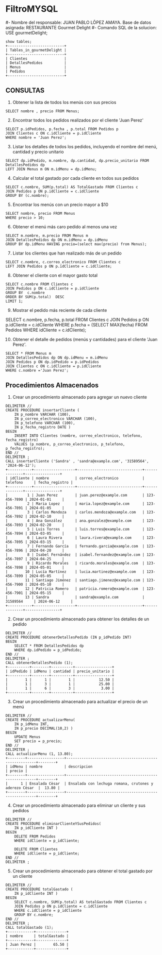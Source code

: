 # FiltroMYSQL
#- Nombre del responsable: JUAN PABLO LÔPEZ AMAYA. Base de datos asignada: RESTAURANTE Gourmet Delight
#- Comando SQL de la solucion:
USE gourmetDelight;
~~~mysql
show tables;
+--------------------------+
| Tables_in_gourmetDelight |
+--------------------------+
| Clientes                 |
| DetallesPedidos          |
| Menus                    |
| Pedidos                  |
+--------------------------+
~~~
## CONSULTAS 
1. Obtener la lista de todos los menús con sus precios

~~~mysql
SELECT nombre , precio FROM Menus;
~~~

2. Encontrar todos los pedidos realizados por el cliente 'Juan Perez'

~~~mysql
SELECT p.idPedidos, p.fecha , p.total FROM Pedidos p
JOIN Clientes c ON c.idCliente = p.idCliente
WHERE nombre = 'Juan Perez';
~~~

3. Listar los detalles de todos los pedidos, incluyendo el nombre del menú, cantidad y precio unitario
~~~mysql
SELECT dp.idPedido, m.nombre, dp.cantidad, dp.precio_unitario FROM DetallesPedidos dp
LEFT JOIN Menus m ON m.idMenu = dp.idMenu;
~~~

4. Calcular el total gastado por cada cliente en todos sus pedidos
~~~mysql
SELECT c.nombre, SUM(p.total) AS TotalGastado FROM Clientes c
JOIN Pedidos p ON p.idCliente = c.idCliente
GROUP BY (c.nombre);
~~~

5. Encontrar los menús con un precio mayor a $10
~~~mysql
SELECT nombre, precio FROM Menus
WHERE precio > 10;
~~~
6. Obtener el menú más caro pedido al menos una vez
~~~mysql
SELECT m.nombre, m.precio FROM Menus m
JOIN DetallesPedidos dp ON m.idMenu = dp.idMenu
GROUP BY dp.idMenu HAVING precio=(select max(precio) from Menus);
~~~

7. Listar los clientes que han realizado más de un pedido
~~~mysql
SELECT c.nombre, c.correo_electronico FROM Clientes c
LEFT JOIN Pedidos p ON p.idCliente = c.idCliente; 
~~~

8. Obtener el cliente con el mayor gasto total
~~~mysql
SELECT c.nombre FROM Clientes c
JOIN Pedidos p ON c.idCliente = p.idCliente
GROUP BY  c.nombre
ORDER BY SUM(p.total)  DESC 
LIMIT 1;
~~~

9. Mostrar el pedido más reciente de cada cliente

SELECT c.nombre, p.fecha, p.total FROM Clientes c
JOIN Pedidos p ON p.idCliente = c.idCliente
WHERE p.fecha = (SELECT  MAX(fecha) FROM Pedidos WHERE idCliente = c.idCliente);

10. Obtener el detalle de pedidos (menús y cantidades) para el cliente 'Juan Perez'.

~~~mysql
SELECT * FROM Menus m
JOIN DetallesPedidos dp ON dp.idMenu = m.idMenu
JOIN Pedidos p ON dp.idPedido = p.idPedidos
JOIN Clientes c ON c.idCliente = p.idCliente
WHERE c.nombre ='Juan Perez';
~~~
## Procedimientos Almacenados
1. Crear un procedimiento almacenado para agregar un nuevo cliente
~~~mysql
DELIMITER //
CREATE PROCEDURE insertarCliente (
    IN p_nombre VARCHAR (100),
    IN p_correo_electronico VARCHAR (100),
    IN p_telefono VARCHAR (100),
    IN p_fecha_registro DATE )
BEGIN
    INSERT INTO Clientes (nombre, correo_electronico, telefono, fecha_registro)
    VALUES (p_nombre, p_correo_electronico, p_telefono, p_fecha_registro);
END //
DELIMITER ;
CALL insertarCliente ('Sandra' , 'sandra@example.com', '31589564', '2024-06-12');
+-----------+-------------------+------------------------------+--------------+----------------+
| idCliente | nombre            | correo_electronico           | telefono     | fecha_registro |
+-----------+-------------------+------------------------------+--------------+----------------+
|         1 | Juan Perez        | juan.perez@example.com       | 123-456-7890 | 2024-01-01     |
|         2 | Maria Lopez       | maria.lopez@example.com      | 123-456-7891 | 2024-01-05     |
|         3 | Carlos Mendoza    | carlos.mendoza@example.com   | 123-456-7892 | 2024-02-10     |
|         4 | Ana González      | ana.gonzalez@example.com     | 123-456-7893 | 2024-02-20     |
|         5 | Luis Torres       | luis.torres@example.com      | 123-456-7894 | 2024-03-05     |
|         6 | Laura Rivera      | laura.rivera@example.com     | 123-456-7895 | 2024-03-15     |
|         7 | Fernando García   | fernando.garcia@example.com  | 123-456-7896 | 2024-04-20     |
|         8 | Isabel Fernández  | isabel.fernandez@example.com | 123-456-7897 | 2024-04-25     |
|         9 | Ricardo Morales   | ricardo.morales@example.com  | 123-456-7898 | 2024-05-01     |
|        10 | Lucía Martínez    | lucia.martinez@example.com   | 123-456-7899 | 2024-05-05     |
|        11 | Santiago Jiménez  | santiago.jimenez@example.com | 123-456-7900 | 2024-05-10     |
|        12 | Patricia Romero   | patricia.romero@example.com  | 123-456-7901 | 2024-05-15     |
|        13 | Sandra            | sandra@example.com           | 31589564     | 2024-06-12     |
+-----------+-------------------+------------------------------+--------------+----------------+
~~~
2. Crear un procedimiento almacenado para obtener los detalles de un pedido
~~~mysql
DELIMITER //
CREATE PROCEDURE obtenerDetallesPedido (IN p_idPedido INT)
BEGIN
    SELECT * FROM DetallesPedidos dp
    WHERE dp.idPedido = p_idPedido;
END //
DELIMITER ;
CALL obtenerDetallesPedido (1);
+----------+--------+----------+-----------------+
| idPedido | idMenu | cantidad | precio_unitario |
+----------+--------+----------+-----------------+
|        1 |      1 |        1 |           12.50 |
|        1 |      3 |        1 |           25.00 |
|        1 |      6 |        3 |            3.00 |
+----------+--------+----------+-----------------+
~~~
3. Crear un procedimiento almacenado para actualizar el precio de un menú
~~~mysql
DELIMITER //
CREATE PROCEDURE actualizarMenu(
	IN p_idMenu INT,
	IN p_precio DECIMAL(10,2) )
BEGIN
    UPDATE Menus
    SET precio = p_precio;
END //
DELIMITER ;
CALL actualizarMenu (1, 13.80);
+--------+-----------------+--------------------------------------------------------+--------+
| idMenu | nombre          | descripcion                                            | precio |
+--------+-----------------+--------------------------------------------------------+--------+
|      1 | Ensalada Cèsar  | Ensalada con lechuga romana, crutones y aderezo Cèsar  |  13.80 |
+--------+-----------------+--------------------------------------------------------+--------+
~~~
4. Crear un procedimiento almacenado para eliminar un cliente y sus pedidos
~~~mysql
DELIMITER //
CREATE PROCEDURE eliminarClienteYSusPedidos(
	IN p_idCliente INT )
BEGIN
    DELETE FROM Pedidos 
    WHERE idCliente = p_idCliente;
    
    DELETE FROM Clientes 
    WHERE idCliente = p_idCliente;
END //
DELIMITER ;
~~~
5. Crear un procedimiento almacenado para obtener el total gastado por un cliente
~~~mysql
DELIMITER //
CREATE PROCEDURE totalGastado (
	IN p_idCliente INT )
BEGIN 
	SELECT c.nombre, SUM(p.total) AS totalGastado FROM Clientes c
	JOIN Pedidos p ON p.idCliente = c.idCliente
	WHERE c.idCliente = p_idCliente
	GROUP BY c.nombre;
END //
DELIMITER ;
CALL totalGastado (1);
+------------+--------------+
| nombre     | totalGastado |
+------------+--------------+
| Juan Perez |        65.50 |
+------------+--------------+
~~~
